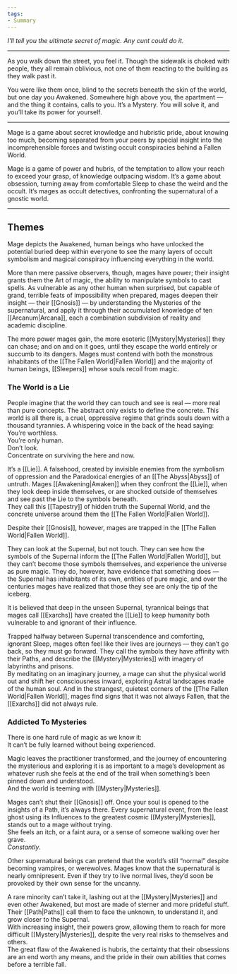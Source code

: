 ```yaml
---
tags:
- Summary
---
```


_I'll tell you the ultimate secret of magic. Any cunt could do it._

---

As you walk down the street, you feel it. Though the sidewalk is choked with people, they all remain oblivious, not one of them reacting to the building as they walk past it.

You were like them once, blind to the secrets beneath the skin of the world, but one day you Awakened. Somewhere high above you, the apartment — and the thing it contains, calls to you. It’s a Mystery. You will solve it, and you’ll take its power for yourself.

---

Mage is a game about secret knowledge and hubristic pride, about knowing too much, becoming separated from your peers by special insight into the incomprehensible forces and twisting occult conspiracies behind a Fallen World.

Mage is a game of power and hubris, of the temptation to allow your reach to exceed your grasp, of knowledge outpacing wisdom. It’s a game about obsession, turning away from comfortable Sleep to chase the weird and the occult. It’s mages as occult detectives, confronting the supernatural of a gnostic world.

---

## Themes

Mage depicts the Awakened, human beings who have unlocked the potential buried deep within everyone to see the many layers of occult symbolism and magical conspiracy influencing everything in the world.

More than mere passive observers, though, mages have power; their insight grants them the Art of magic, the ability to manipulate symbols to cast spells. As vulnerable as any other human when surprised, but capable of grand, terrible feats of impossibility when prepared, mages deepen their insight — their [[Gnosis]] — by understanding the Mysteries of the supernatural, and apply it through their accumulated knowledge of ten [[Arcanum|Arcana]], each a combination subdivision of reality and academic discipline.

The more power mages gain, the more esoteric [[Mystery|Mysteries]] they can chase; and on and on it goes, until they escape the world entirely or succumb to its dangers. Mages must contend with both the monstrous inhabitants of the [[The Fallen World|Fallen World]] and the majority of human beings, [[Sleepers]] whose souls recoil from magic.

### The World is a Lie

People imagine that the world they can touch and see is real — more real than pure concepts. The abstract only exists to define the concrete. This world is all there is, a cruel, oppressive regime that grinds souls down with a thousand tyrannies. A whispering voice in the back of the head saying:\
You’re worthless.\
You’re only human.\
Don’t look.\
Concentrate on surviving the here and now.

It’s a [[Lie]]. A falsehood, created by invisible enemies from the symbolism of oppression and the Paradoxical energies of an [[The Abyss|Abyss]] of untruth. Mages [[Awakening|Awaken]] when they confront the [[Lie]], when they look deep inside themselves, or are shocked outside of themselves and see past the Lie to the symbols beneath.\
They call this [[Tapestry]] of hidden truth the Supernal World, and the concrete universe around them the [[The Fallen World|Fallen World]].

Despite their [[Gnosis]], however, mages are trapped in the [[The Fallen World|Fallen World]].

They can look at the Supernal, but not touch. They can see how the symbols of the Supernal inform the [[The Fallen World|Fallen World]], but they can’t become those symbols themselves, and experience the universe as pure magic. They do, however, have evidence that something does — the Supernal has inhabitants of its own, entities of pure magic, and over the centuries mages have realized that those they see are only the tip of the iceberg.

It is believed that deep in the unseen Supernal, tyrannical beings that mages call [[Exarchs]] have created the [[Lie]] to keep humanity both vulnerable to and ignorant of their influence.

Trapped halfway between Supernal transcendence and comforting, ignorant Sleep, mages often feel like their lives are journeys — they can’t go back, so they must go forward. They call the symbols they have affinity with their Paths, and describe the [[Mystery|Mysteries]] with imagery of labyrinths and prisons.\
By meditating on an imaginary journey, a mage can shut the physical world out and shift her consciousness inward, exploring Astral landscapes made of the human soul. And in the strangest, quietest corners of the [[The Fallen World|Fallen World]], mages find signs that it was not always Fallen, that the [[Exarchs]] did not always rule.

### Addicted To Mysteries

There is one hard rule of magic as we know it:\
It can’t be fully learned without being experienced.

Magic leaves the practitioner transformed, and the journey of encountering the mysterious and exploring it is as important to a mage’s development as whatever rush she feels at the end of the trail when something’s been pinned down and understood.\
And the world is teeming with [[Mystery|Mysteries]].

Mages can’t shut their [[Gnosis]] off. Once your soul is opened to the insights of a Path, it’s always there. Every supernatural event, from the least ghost using its Influences to the greatest cosmic [[Mystery|Mysteries]], stands out to a mage without trying.\
She feels an itch, or a faint aura, or a sense of someone walking over her grave.\
_Constantly._

Other supernatural beings can pretend that the world’s still “normal” despite becoming vampires, or werewolves. Mages know that the supernatural is nearly omnipresent. Even if they try to live normal lives, they’d soon be provoked by their own sense for the uncanny.

A rare minority can’t take it, lashing out at the [[Mystery|Mysteries]] and even other Awakened, but most are made of sterner and more prideful stuff. Their [[Path|Paths]] call them to face the unknown, to understand it, and grow closer to the Supernal.\
With increasing insight, their powers grow, allowing them to reach for more difficult [[Mystery|Mysteries]], despite the very real risks to themselves and others.\
The great flaw of the Awakened is hubris, the certainty that their obsessions are an end worth any means, and the pride in their own abilities that comes before a terrible fall.
